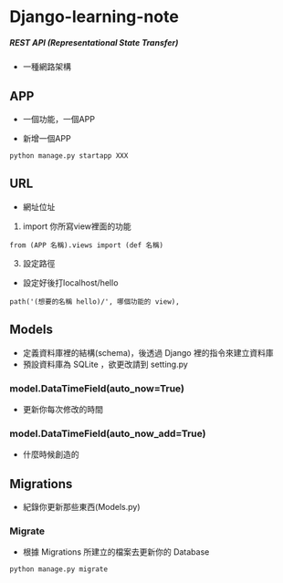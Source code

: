 # Django-learning-note

##### REST API (Representational State Transfer)
- 一種網路架構

## APP
- 一個功能，一個APP

- 新增一個APP
```
python manage.py startapp XXX
```

## URL
- 網址位址
1. import 你所寫view裡面的功能
```
from (APP 名稱).views import (def 名稱)
```
3. 設定路徑
- 設定好後打localhost/hello
```
path('(想要的名稱 hello)/', 哪個功能的 view),
```

## Models
- 定義資料庫裡的結構(schema)，後透過 Django 裡的指令來建立資料庫
- 預設資料庫為 SQLite ，欲更改請到 setting.py

### model.DataTimeField(auto_now=True)
- 更新你每次修改的時間

### model.DataTimeField(auto_now_add=True)
- 什麼時候創造的


## Migrations
- 紀錄你更新那些東西(Models.py)

### Migrate
- 根據 Migrations 所建立的檔案去更新你的 Database
```
python manage.py migrate
```
